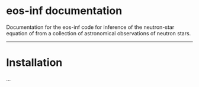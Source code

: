 # eos-inf documentation

Documentation for the eos-inf code for inference of the neutron-star equation of from a collection of astronomical observations of neutron stars.

---

# Installation

...
